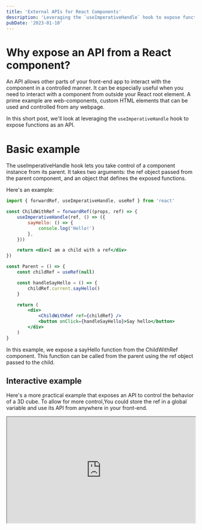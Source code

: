 ```yaml
---
title: 'External APIs for React Components'
description: 'Leveraging the `useImperativeHandle` hook to expose functions as an API.'
pubDate: '2023-01-10'
---
```


# Why expose an API from a React component?

An API allows other parts of your front-end app to interact with the component
in a controlled manner. It can be especially useful when you need to interact
with a component from outside your React root element.
A prime example are web-components, custom HTML elements that can be used and controlled from any webpage.

In this short post, we'll look at leveraging the `useImperativeHandle` hook to expose functions as an API.

# Basic example

The useImperativeHandle hook lets you take control of a component instance from
its parent. It takes two arguments: the ref object passed from the parent
component, and an object that defines the exposed functions.

Here's an example:

```jsx
import { forwardRef, useImperativeHandle, useRef } from 'react'

const ChildWithRef = forwardRef((props, ref) => {
	useImperativeHandle(ref, () => ({
		sayHello: () => {
			console.log('Hello!')
		},
	}))

	return <div>I am a child with a ref</div>
})

const Parent = () => {
	const childRef = useRef(null)

	const handleSayHello = () => {
		childRef.current.sayHello()
	}

	return (
		<div>
			<ChildWithRef ref={childRef} />
			<button onClick={handleSayHello}>Say hello</button>
		</div>
	)
}
```

In this example, we expose a sayHello function from the ChildWithRef component. This function can be called from the parent using the ref object passed to the child.

## Interactive example

Here's a more practical example that exposes an API to control the behavior of a 3D cube.
To allow for more control,You could store the ref in a global variable and use
its API from anywhere in your front-end.

  <iframe
    src="https://codesandbox.io/embed/r3f-starter-forked-2s17it?fontsize=14&hidenavigation=1&moduleview=1&theme=dark&view=preview"
    title="useImperativeHandle example"
    allow="accelerometer; ambient-light-sensor; camera; encrypted-media; geolocation; gyroscope; hid; microphone; midi; payment; usb; vr; xr-spatial-tracking"
    sandbox="allow-forms allow-modals allow-popups allow-presentation allow-same-origin allow-scripts"
          style="width:100%; aspect-ratio:16/9;"
  ></iframe>
